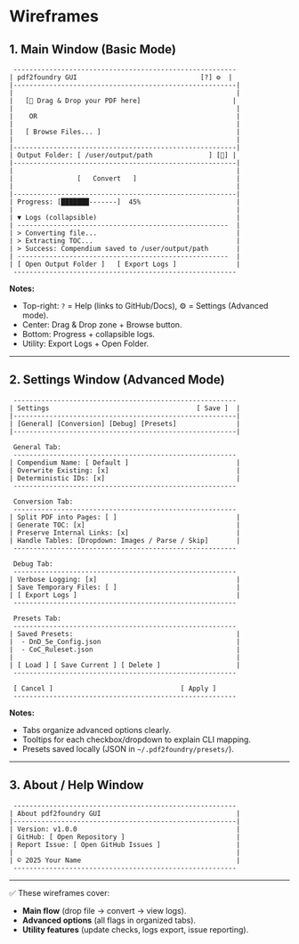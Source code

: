 # Wireframes

## 1. Main Window (Basic Mode)

```ascii
 --------------------------------------------------------
| pdf2foundry GUI                               [?] ⚙️  |
|--------------------------------------------------------|
|                                                        |
|   [📂 Drag & Drop your PDF here]                       |
|                                                        |
|    OR                                                  |
|                                                        |
|   [ Browse Files... ]                                  |
|                                                        |
|--------------------------------------------------------|
| Output Folder: [ /user/output/path              ] [📁] |
|--------------------------------------------------------|
|                                                        |
|                [   Convert   ]                         |
|                                                        |
|--------------------------------------------------------|
| Progress: [███████-------]  45%                        |
|                                                        |
| ▼ Logs (collapsible)                                   |
| -----------------------------------------------------  |
| > Converting file...                                   |
| > Extracting TOC...                                    |
| > Success: Compendium saved to /user/output/path       |
| -----------------------------------------------------  |
| [ Open Output Folder ]   [ Export Logs ]               |
 --------------------------------------------------------
```

**Notes:**

- Top-right: `?` = Help (links to GitHub/Docs), ⚙️ = Settings (Advanced mode).
- Center: Drag & Drop zone + Browse button.
- Bottom: Progress + collapsible logs.
- Utility: Export Logs + Open Folder.

______________________________________________________________________

## 2. Settings Window (Advanced Mode)

```ascii
 --------------------------------------------------------
| Settings                                     [ Save ]  |
|--------------------------------------------------------|
| [General] [Conversion] [Debug] [Presets]               |
|--------------------------------------------------------|

 General Tab:
 --------------------------------------------------------
| Compendium Name: [ Default ]                           |
| Overwrite Existing: [x]                                |
| Deterministic IDs: [x]                                 |
 --------------------------------------------------------

 Conversion Tab:
 --------------------------------------------------------
| Split PDF into Pages: [ ]                              |
| Generate TOC: [x]                                      |
| Preserve Internal Links: [x]                           |
| Handle Tables: [Dropdown: Images / Parse / Skip]       |
 --------------------------------------------------------

 Debug Tab:
 --------------------------------------------------------
| Verbose Logging: [x]                                   |
| Save Temporary Files: [ ]                              |
| [ Export Logs ]                                        |
 --------------------------------------------------------

 Presets Tab:
 --------------------------------------------------------
| Saved Presets:                                         |
|  - DnD_5e_Config.json                                  |
|  - CoC_Ruleset.json                                    |
|                                                        |
| [ Load ] [ Save Current ] [ Delete ]                   |
 --------------------------------------------------------

 [ Cancel ]                                [ Apply ]
 --------------------------------------------------------
```

**Notes:**

- Tabs organize advanced options clearly.
- Tooltips for each checkbox/dropdown to explain CLI mapping.
- Presets saved locally (JSON in `~/.pdf2foundry/presets/`).

______________________________________________________________________

## 3. About / Help Window

```ascii
 --------------------------------------------------------
| About pdf2foundry GUI                                  |
|--------------------------------------------------------|
| Version: v1.0.0                                        |
| GitHub: [ Open Repository ]                            |
| Report Issue: [ Open GitHub Issues ]                   |
|                                                        |
| © 2025 Your Name                                       |
 --------------------------------------------------------
```

______________________________________________________________________

✅ These wireframes cover:

- **Main flow** (drop file → convert → view logs).
- **Advanced options** (all flags in organized tabs).
- **Utility features** (update checks, logs export, issue reporting).
